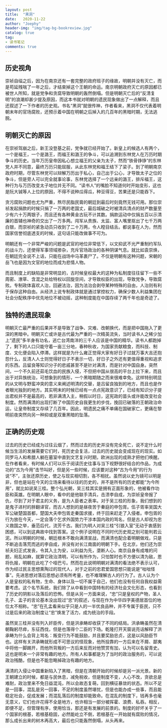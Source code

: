 ```yaml
---
layout: post
title:  "黑洞"
date:   2020-11-22
author: "Joephy"
header-img: "img/tag-bg-bookreview.jpg"
catalog: true
tag:
- 读书笔记 
comments: true
---
```

历史视角
-----------

崇祯自缢之后，因为在南京还有一套完整的政府班子的缘故，明朝并没有灭亡，而是苟延残喘了一年之后，才结束掉这个王朝的命运。南京明朝政府灭亡的原因都已被世人所知，就是党争和贪腐导致明朝的轰然倒塌。但是明朝灭亡后的“反清复明”的浪潮却甚少提及原因，而这本书就对明朝的遗民现象做出了一点解释，而且还叙述了一下作者的历史观。书名“黑洞”就很传神，作者看来，黑洞不仅代表着明朝末年的官场腐败，还预示着中国在明朝之后掉入的几百年的黑暗时期，无法逃脱。


## 明朝灭亡的原因


在崇祯驾崩之后，新王没登基之前，党争就已经开始了。新皇上的候选人有两个，一个是福王，一个是潞王，而福王和潞王的争斗，可以追溯到东林党人在万历时期争斗的历史。当年万历皇帝因私心想立福王的父亲为太子，然而“铁骨铮铮”的东林党人并不同意，最终万历只能屈服，从此东林党和福王结下了梁子。到了明朝南京政府时期，尽管东林党可以辩解万历出于私心，自己出于公心，才导致太子之位的争斗，但是旁人可以完全就事论事，东林党选择了一个远亲的潞王，排斥福王，这种行为与万历改变太子地位并无不同。“读书人”的嘴脸不知道何时开始变形，这也是阮大铖等人上位的原因，不得不说种瓜得瓜，种豆得豆，苦果还是只能吞下。

贪污腐败问题也尤为严重，熬尽民脂民膏的朝廷到最后时刻竟然无钱可用。那位崇祯发起捐款的时候只捐了一万两的老国丈，最后城破之时被清兵清点的财产数量至少有六十万两银子，而且还有各种黄金古玩不计其数。捐款运动中仅捐五百以示清廉的首辅也神奇的交出了一万多两。闯军从贵族、太监、富人嘴里抠出了七千万两白银，而崇祯的紧急动员只收到了二十万两，令人瞠目结舌。都说事在人为，然而国家信誉彻底透支的时候，这句话只能改做事不可为。

明朝还有一个非常严峻的问题是武官的地位非常低下，以文抑武不光严重制约军队的战斗力，还使得军事领域掺杂，充斥官场政治的各种阴谋气息。就比如袁崇焕，在朝廷完全说不上话，只能在战场中马革裹尸了。不仅是明朝有这种问题，宋朝的岳飞也是因为文官的地位而成为悲情人物。

而且制度上的缺陷是非常明显的，古时候皇权最大的这种为私制度往往留下一些不周密、潦草、含混之处给特权以回旋空间，才导致权臣的出现，导致党争，导致腐败。专制政体喜欢人治，回避法治，因为法治会剥夺某种特殊的自由，人治则有利于保存这种自由。从经济上说专制政体就是通过掌控权力，确保少数人利益集团在社会分配秩序中优先地位不被动摇，这种制度能在中国存续了两千年也是奇迹了。


## 独特的遗民现象


明朝灭亡最严重的后果并不是导致了战争、灾难、改朝换代，而是把中国拖入了更深的黑暗中。明朝灭亡或许是古代最为严重的一次精英流失，当时读书人之稀少加上“遗民”多半身有功名，逃亡台湾南洋的三千人应该是中国的精华。读书人都跑掉了，剩下的人口只能守着一亩三分地，春种秋收，为国家贡献粮食，而科技、制度、文化便会陷入停滞。这样就是为什么雍正觉得大家有好日子过就万事大吉还抱怨什么，反清人人士则觉得好日子不表示一切，好日子之外还有更值得重视和追求的东西。吕留良等知识分子的悲戚甚至不是针对满清，而是针对中国自身。突然间，一个不久前还茹毛饮血的民族入侵，不但把中国从很高的平台上拉下来，而且出于对异族统治，可想象到的情形，一个黑暗期随之而来很难幸免。这样特别明显的从文明与野蛮冲突的意义来阐述明清的交替，是吕留良独到的地方，而且也是作者眼光独到的地方。其实明末的时候已经有一点点宪政意识了，已经有知识分子提出君权并不是最高的，若非满清入主，稍假以时日，这宪政的苗头或许能改变社会制度。然而满清的出现打断了中国历史自我更生的步伐，挽回已破落的王朝政治命运，让皇帝制度又存续了几百年。因此，明遗民之痛不单痛在国破家亡，更痛在黎明前夜突然向另一种抑或是双重黑暗的坠落。


## 正确的历史观


过去的历史已经成为过往云烟了，然而过去的历史并没有完全死亡，说不定什么时候当生活的发展需要它们时，死历史会复活，过去的历史就会变成现在的现实。如同罗马人和希腊人躺在墓室中直到文艺复兴时期，欧洲出现的成熟才把他们唤醒。在作者看来，有时候人们可以乐于阅读历史往事与当下视野很好结合的作品，为成功的“古为今用”击节叫好，但是另一些时候，应该要对这种“古为今用”的行为说“不”，主张还原历史，使之与现实相切割，各不相扰。虽然说以史为镜可以明是非，但也是站在今天的立场来看待以往的历史的，并不是所有的历史都能“为今所用”，就比如说吴三桂。整个弘光朝，吴三桂其实是拥有正面形象的，他被看作功臣和英雄。在明朝人眼中，看中的是他联手清兵，击溃李自成，为崇祯皇帝报了仇，尽到了对于君主的义务，是为人臣者之表率。对于吴三桂的形象，我们想到的是鬼子进村的胖翻译官，而古人想到的是昼夜苦于秦庭的申包胥。伍子胥率吴国大军公破楚国首都，楚国大夫申包胥走秦国求援，终于回来赶走了入侵者。申包胥的行为放在今天，一定会落个乞求外国势力干涉本国内政的骂名，但是古人却视为忠义救国之举，垂范后代，流芳千古。我们为明人对吴三桂“引狼入室”无动于衷感到困惑，可以到这典故中找到答案。这个例子说明在不同时代历史观之别可能判若云泥。所以明朝的时候，朝廷根本不敢向满清宣战，而满清也配合着明朝做戏，只是不断追击落荒而逃的李自成，并没有对长江南面的明朝下手。在北京，他们还为崇祯夫妇正式发丧，令其入土为安，以利益为先，垄断人心。南京自身有成堆的问题，局乱如麻，就算它政治清明，可以有所作为，只怕暂时也不方便以清为敌，恩将仇报，明朝在此吃了个哑巴亏。然而在此说明明朝对满清的看法绝不表示认可，作为经过民主思想熏陶过的现代人，对于之前的忠君爱国思想只能说是“咄咄怪事”。先进思想对落后思想必须有所考量，也不难理解古人的行为了。古人认为个人是皇权的私有物，生命、身体以及一切不属于自己，他们也没有任何自我权益需要考虑。这个名节系统，我们除了从中看到中国特有的经济社会文化形态，也看到了历史的阴影以及落后的恐怖。但是从另一方面来说，“忠”只是皇权的产物，圣人孔子、孟子的言论基本没出现过“忠”的叙述，与现在作为中华四字美德居首位的地位太不相称。“忠”在孔孟看来似乎只是人的一半优良品种，并不专属于臣民，只不过是后来的政治制度让“忠”焕发了活力，成为统治的手段。


虽然吴三桂并没有列入奸臣传，但是洪承畴却收获了不同的结局。洪承畴虽然在清朝鞠躬尽瘁，东征西伐，但是也落得个二臣的下场。乾隆打开天窗说亮话解释了洪承畴为什么会背上骂名：叛变行为不能鼓励，并且要奖励忠贞，这是以风励臣节也。这样有关洪承畴就形成不可思议的怪现象，他所投靠的一方后来在不屑、鄙夷中将他一脚踢开，而他所背叛的一方后来反而对他赞赏有加，认为可以名留青史。这也是明末一个非常有趣的地方。所有人和事都是为了当时的政治服务的，可以说政治残酷，但是也不能忽略掉政治有趣的地方。


满清的入侵让中国重新陷入了黑暗，但是在清朝开始的时候却是另一派光景。新的王朝建立的时候，都是与民休息，减免税收，但是制度不变，人心不改，贪欲总是难耐，政治里来不免日益混沌，所以会故态复萌，回到横征暴敛的状态。所以不足是一回事，混乱是另一回事，不足的制度虽然堪忧，但是也能办成一些事，而且能稳定社会，促成发展；而混乱落后的制度却能致命。在混乱的制度下，钱再多也毫无意义，它们也许花得不全是地方，也许相当一部分被挥霍、浪费、私吞。相反，即便不足，但管理有序，使用恰当，那还是有发展的前景的。制度的好坏关乎了一个国家的根基，若根基稳固，必然能屹立不倒，若根基在一开始就有腐败的情况，那么成长出来的树木再高大，最后也只能轰然倒塌，从头再来。